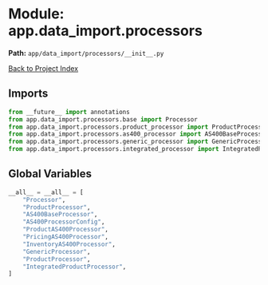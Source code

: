 # Module: app.data_import.processors

**Path:** `app/data_import/processors/__init__.py`

[Back to Project Index](../../../../index.md)

## Imports
```python
from __future__ import annotations
from app.data_import.processors.base import Processor
from app.data_import.processors.product_processor import ProductProcessor
from app.data_import.processors.as400_processor import AS400BaseProcessor, AS400ProcessorConfig, ProductAS400Processor, PricingAS400Processor, InventoryAS400Processor
from app.data_import.processors.generic_processor import GenericProcessor
from app.data_import.processors.integrated_processor import IntegratedProductProcessor
```

## Global Variables
```python
__all__ = __all__ = [
    "Processor",
    "ProductProcessor",
    "AS400BaseProcessor",
    "AS400ProcessorConfig",
    "ProductAS400Processor",
    "PricingAS400Processor",
    "InventoryAS400Processor",
    "GenericProcessor",
    "ProductProcessor",
    "IntegratedProductProcessor",
]
```
